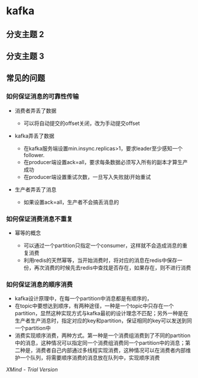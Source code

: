 # kafka

## 分支主题 2

## 分支主题 3

## 常见的问题

### 如何保证消息的可靠性传输

- 消费者弄丢了数据

	- 可以将自动提交的offset关闭，改为手动提交offset

- kafka弄丢了数据

	- 在kafka服务端设置min.insync.replicas>1，要求leader至少感知一个follower.
	- 在producer端设置ack=all，要求每条数据必须写入所有的副本才算生产成功
	- 在producer端设置重试次数，一旦写入失败就i开始重试

- 生产者弄丢了消息

	- 如果设置ack=all，生产者不会搞丢消息的

### 如何保证消费消息不重复

- 幂等的概念

	- 可以通过一个partition只指定一个consumer，这样就不会造成消息的重复消费
	- 利用redis的天然幂等，当开始消费时，将对应的消息在redis中保存一份，再次消费的时候先去redis中查找是否存在，如果存在，则不进行消费

### 如何保证消息的顺序消费

- kafka设计原理中，在每一个partition中消息都是有顺序的，
- 在topic中要想达到顺序，有两种途径，一种是一个topic中只存在一个partition，显然这种实现方式与kafka最初的设计理念不匹配；另外一种是在生产者生产消息时，指定对应的key和partition，保证相同的key可以发送到同一个partition中
- 消费实现顺序消费，两种方式。第一种是一个消费组消费到了不同的partition中的消息，这种情况可以指定同一个消费组消费同一个partition中的消息；第二种是，消费者自己内部通过多线程实现消费，这种情况可以在消费者内部维护一个队列，将需要顺序消费的消息放在队列中，实现顺序消费

*XMind - Trial Version*